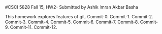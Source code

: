 #CSCI 5828 Fall 15, HW2- Submitted by Ashik Imran Akbar Basha

This homework explores features of git. Commit-0.
Commit-1.
Commit-2.
Commit-3.
Commit-4.
Commit-5.
Commit-6.
Commit-7.
Commit-8.
Commit-9.
Commit-11.
Commit-12.
